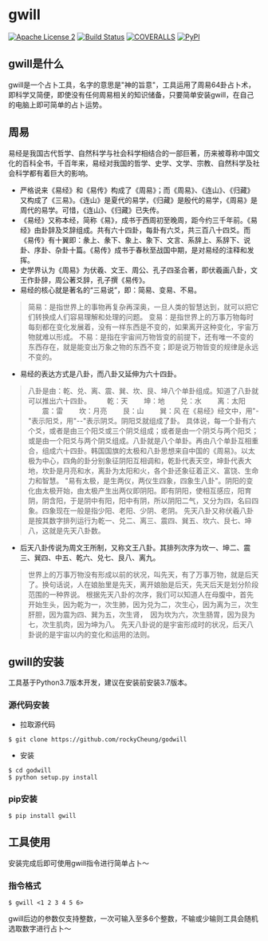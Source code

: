 # gwill

[![Apache License 2](https://img.shields.io/badge/license-ASF2-blue.svg)](https://www.apache.org/licenses/LICENSE-2.0.txt)
[![Build Status](https://travis-ci.org/rockyCheung/godwill.svg?branch=master)](https://travis-ci.org/rockyCheung/godwill)
[![COVERALLS](https://coveralls.io/repos/github/rockyCheung/godwill/badge.svg?branch=master)](https://coveralls.io/github/rockyCheung/godwill)
[![PyPI](https://pypi.org/static/images/logo-small.6eef541e.svg)](https://pypi.org/project/godwill/)

## gwill是什么

gwill是一个占卜工具，名字的意思是"神的旨意"，工具运用了周易64卦占卜术，即科学又简便，即使没有任何周易相关的知识储备，只要简单安装gwill，在自己的电脑上即可简单的占卜运势。

## 周易
易经是我国古代哲学、自然科学与社会科学相结合的一部巨著，历来被尊称中国文化的百科全书，千百年来，易经对我国的哲学、史学、文学、宗教、自然科学及社会科学都有着巨大的影响。

* 严格说来《易经》和《易传》构成了《周易》；而《周易》、《连山》、《归藏》又构成了《三易》。《连山》是夏代的易学，《归藏》是殷代的易学，《周易》是周代的易学。可惜，《连山》、《归藏》已失传。
* 《易经》又称本经，简称《易》，成书于西周初至晚周，距今约三千年前。《易经》由卦辞及爻辞组成。共有六十四卦，每卦有六爻，共三百八十四爻。而《易传》有十翼即：彖上、彖下、象上、象下、文言、系辞上、系辞下、说卦、序卦、杂卦十篇。《易传》成书于春秋至战国中期，是对易经的注释和发挥。
* 史学界认为《周易》为伏羲、文王、周公、孔子四圣合著，即伏羲画八卦，文王作卦辞，周公著爻辞，孔子撰《易传》。
* 易经的核心就是著名的“三易说”，即：简易、变易、不易。
> 简易：是指世界上的事物再复杂再深奥，一旦人类的智慧达到，就可以把它们转换成人们容易理解和处理的问题。
> 变易：是指世界上的万事万物每时每刻都在变化发展着，没有一样东西是不变的，如果离开这种变化，宇宙万物就难以形成。
> 不易：是指在宇宙间万物皆变的前提下，还有唯一不变的东西存在，就是能变出万象之物的东西不变；即是说万物皆变的规律是永远不变的。

* 易经的表达方式是八卦，而八卦又延伸为六十四卦。

> 八卦是由：乾、兑、离、震、巽、坎、艮、坤八个单卦组成。知道了八卦就可以推出六十四卦。
　　乾：天
　　坤：地
　　兑：水
　　离：太阳
　　震：雷
　　坎：月亮
　　艮：山
　　巽：风
> 在《易经》经文中，用"-"表示阳爻，用"--"表示阴爻。阴阳爻就组成了卦。
> 具体说，每一个卦有六个爻，或者是由三个阳爻或三个阴爻组成；或者是由一个阴爻与两个阳爻；或是由一个阳爻与两个阴爻组成。八卦就是八个单卦。再由八个单卦互相重合，组成六十四卦。韩国国旗的太极和八卦思想来自中国的《周易》。以太极为中心，四角的卦分别象征阴阳互相调和，乾卦代表天空，坤卦代表大地，坎卦是月亮和水，离卦为太阳和火，各个卦还象征着正义、富饶、生命力和智慧。
> "易有太极，是生两仪，两仪生四象，四象生八卦"。阴阳的变化由太极开始，由太极产生出两仪即阴阳。即有阴阳，使相互感应，阳育阴，阴含阳，于是阴中有阳，阳中有阴，所以阴阳二气，又分为四，名曰四象。四象现在一般是指少阳、老阳、少阴、老阴。
先天八卦又称伏羲八卦是按其数字排列运行为乾一、兑二、离三、震四、巽五、坎六、艮七、坤八，这就是先天八卦数。
* 后天八卦传说为周文王所制，又称文王八卦。其排列次序为坎一、坤二、震三、巽四、中五、乾六、兑七、艮八、离九。
> 世界上的万事万物没有形成以前的状况，叫先天，有了万事万物，就是后天了。换句话说，人在娘胎里是先天，离开娘胎是后天，先天后天是划分阶段范围的一种界说。
> 根据先天八卦的次序，我们可以知道人在母腹中，首先开始生头，因为乾为一，次生肺，因为兑为二，次生心，因为离为三，次生肝胆，因为震为四、巽为五，次生肾，　因为坎为六，次生肠胃，因为艮为七，次生肌肉，因为坤为八。
> 先天八卦说的是宇宙形成时的状况，后天八卦说的是宇宙以内的变化和运用的法则。

## gwill的安装

工具基于Python3.7版本开发，建议在安装前安装3.7版本。

### 源代码安装
* 拉取源代码
```
$ git clone https://github.com/rockyCheung/godwill

```
* 安装
```
$ cd godwill
$ python setup.py install
```

### pip安装
```
$ pip install gwill
```

## 工具使用
安装完成后即可使用gwill指令进行简单占卜～
### 指令格式
```
$ gwill <1 2 3 4 5 6>
```
gwill后边的参数仅支持整数，一次可输入至多6个整数，不输或少输则工具会随机选取数字进行占卜～

